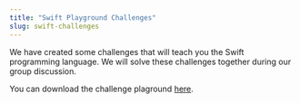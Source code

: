 ```yaml
---
title: "Swift Playground Challenges"
slug: swift-challenges
---
```


We have created some challenges that will teach you the Swift programming language. We will solve these challenges together during our group discussion.

You can download the challenge plaground [here](https://github.com/MakeSchool-Tutorials/SA-2015-Apps-Additional-Resources/raw/master/Swift%20Playground%20Review%20Challenges/Challenges.playground.zip).